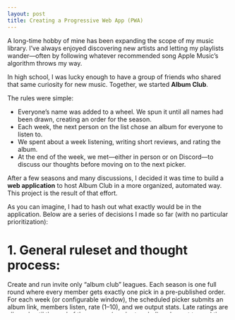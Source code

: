 ```yaml
---
layout: post
title: Creating a Progressive Web App (PWA)
---
```


A long-time hobby of mine has been expanding the scope of my music library. I’ve always enjoyed discovering new artists and letting my playlists wander—often by following whatever recommended song Apple Music’s algorithm throws my way.  

In high school, I was lucky enough to have a group of friends who shared that same curiosity for new music. Together, we started **Album Club**.  

The rules were simple:
- Everyone’s name was added to a wheel. We spun it until all names had been drawn, creating an order for the season.  
- Each week, the next person on the list chose an album for everyone to listen to.  
- We spent about a week listening, writing short reviews, and rating the album.  
- At the end of the week, we met—either in person or on Discord—to discuss our thoughts before moving on to the next picker.

After a few seasons and many discussions, I decided it was time to build a **web application** to host Album Club in a more organized, automated way. This project is the result of that effort.

As you can imagine, I had to hash out what exactly would be in the application. Below are a series of decisions I made so far (with no particular prioritization):

# 1. General ruleset and thought process:

Create and run invite only “album club” leagues. Each season is one full round where every member gets exactly one pick in a pre-published order. For each week (or configurable window), the scheduled picker submits an album link, members listen, rate (1–10), and we output stats. Late ratings are allowed until the end of the season (can be toggled) and count toward the official averages (but are marked as late). Duplicate albums are blocked across all time within a league.

# 2. Roles and Access

- **Manager (Organizer/Commissioner):** Full control over league configuration, calendar windows, picker order, editing weeks, reopening ratings, fixing typos, and overriding records when needed. Can manage invites and set an optional league password. Can designate Co-manager(s).
- **Co-producer:** Same as Producer for operational controls; Producer assigns/removes.
- **Member:** Can see schedule, submit ratings/comments, and view stats/history.
- **Access Model:** Members join via a unique league invite link (optionally protected by a league password).

# 3. Season and Picker Order

- **Season Definition:** One full pass through the picker order so that each active member picks exactly once.
- **Order Transparency:** The entire pick order is published at season start (dates included) so members can plan picks. A cosmetic wheel/spin is optional later; order is pre seeded and visible.
- **No Repeats Rule:** A member cannot be scheduled to pick again within the same season.
- **Skips:** If a picker fails to submit by their pick window deadline, they are skipped and the schedule compresses forward (no byes). Skips are logged.
- **Join Mid-season:** New members are appended to the back of the remaining order.
- **Leave Mid season:** The order is compressed, removing the member and pulling up subsequent pickers.
- **Season Boundaries:** App tracks season start and end timestamps; end occurs when the final scheduled picker’s window closes.

# 4. Windows, Deadlines, and Late Policy

- **Listening Window:** Configurable per league (e.g., 7 days by default; can be 10, 14, etc.). The same window length applies to every pick in the season unless changed by Producer.
- **Pick Deadline:** The picker must submit the album link by the window start (or a configurable cutoff) to keep cadence.
- **Ratings Deadline:** Ratings are due at the window end for that pick.
- **Late Ratings:** Allowed until the season ends and are clearly labeled Late. Late ratings do affect official averages and downstream stats.
- **Reminders:** In-app only. Show a prominent “24h left” banner + bell badge 24 hours before each rating window closes.

# 5. Album Submissions and Eligibility

- **Submission:** Picker submits a primary link from *Spotify, Apple Music, or YouTube*.
-	**Duplicate Prevention:** Block duplicates across all time within the league. Matching is done via provider IDs when available; otherwise normalized Artist + Album Title.

# 6. Ratings and Comments

- **Scale:** *1.0 to 10.0*, inclusive, with exactly one decimal place (0.1 steps). Integers like 7.0 are valid.
- **Identity:** Non anonymous. All ratings and comments show member identity.
- **Edits:** Members may edit their rating/comment until their pick’s rating window closes; after the deadline, edits are allowed only within the late window (and remain marked late upon any late change). After season end, ratings lock.
- **Picker Rating:** Picker can rate their own pick.
- **Comments:** Optional free text comment with basic formatting; no moderation tooling, length 500 characters.

# 7. Time and Timezone

- **Canonical Time:** All deadlines are stored in UTC.
- **Display Time:** The UI displays times in the viewer’s device local time.
- **Consistency:** To reduce confusion for multi timezone leagues, each page also shows a small UTC/offset badge and “X hours remaining.”

# 8. Deciding on Platform(s)

**Frontend:** Next.js (App Router) + Tailwind

**Backend/DB:** Supabase (Postgres, SQL, RLS, Edge Functions)

**Hosting:** Vercel (frontend) + Supabase (backend)

**Auth:** None initially (invite link + optional password stored on league)

**Exports:** SQL to CSV endpoints (or Supabase RPC)

**Future:** Add Spotify/Apple/YouTube metadata by provider ID; optional Discord/Calendar later


# WORK IN PROGRESS - MORE TO COME
